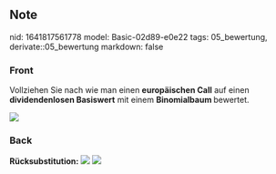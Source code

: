 ## Note
nid: 1641817561778
model: Basic-02d89-e0e22
tags: 05_bewertung, derivate::05_bewertung
markdown: false

### Front
Vollziehen Sie nach wie man einen <b>europäischen Call</b> auf einen <b>dividendenlosen Basiswert</b> mit einem <b>Binomialbaum </b>bewertet.

<img src="paste-846e6ff6ac31f88321b8f2cccdf988e31f692e27.jpg">

### Back
<b>Rücksubstitution:</b>
<img src="paste-b4be2bc5f7bd18861f2428f6335db4fffbaeb3c5.jpg">
<img src="paste-f7286e577e7ca4ec1f593ab0ebb4a8e83229e76a.jpg">
